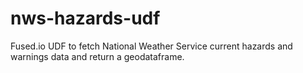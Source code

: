 # nws-hazards-udf
Fused.io UDF to fetch National Weather Service current hazards and warnings data and return a geodataframe.
